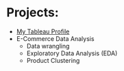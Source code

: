 # Projects:
- [My Tableau Profile](https://public.tableau.com/profile/walter7144#!/)
- E-Commerce Data Analysis
	- Data wrangling
	- Exploratory Data Analysis (EDA)
	- Product Clustering
